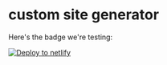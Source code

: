 # custom site generator


Here's the badge we're testing:

[![Deploy to netlify](https://www.netlify.com/img/deploy/button.svg)](https://app.netlify.com/start/deploy?repository=https://github.com/stepzen-samples/deploy-to-netlify-btn-test)
